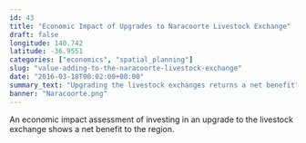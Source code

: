 ```yaml
---
id: 43
title: "Economic Impact of Upgrades to Naracoorte Livestock Exchange"
draft: false
longitude: 140.742
latitude: -36.9551
categories: ["economics", "spatial_planning"]
slug: "value-adding-to-the-naracoorte-livestock-exchange"
date: "2016-03-18T00:02:00+00:00"
summary_text: "Upgrading the livestock exchanges returns a net benefit"
banner: "Naracoorte.png"
---
```


An economic impact assessment of investing in an upgrade to the livestock exchange shows a net benefit to the region.&nbsp;
